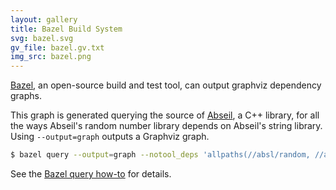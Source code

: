 ```yaml
---
layout: gallery
title: Bazel Build System
svg: bazel.svg
gv_file: bazel.gv.txt
img_src: bazel.png
---
```

[Bazel](https://bazel.build/), an open-source build and test tool, can output graphviz dependency graphs.

This graph is generated querying the source of
[Abseil](https://github.com/abseil/abseil-cpp), a C++ library, for all the
ways Abseil's random number library depends on Abseil's string library. Using
`--output=graph` outputs a Graphviz graph.

```sh
$ bazel query --output=graph --notool_deps 'allpaths(//absl/random, //absl/strings)' | dot -Tsvg > /tmp/deps.svg
```

See the [Bazel query how-to](https://docs.bazel.build/versions/master/query-how-to.html) for details.
